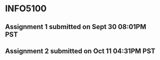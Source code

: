 # INFO5100

## Assignment 1 **submitted on Sept 30 08:01PM PST**

## Assignment 2 **submitted on Oct 11 04:31PM PST**
